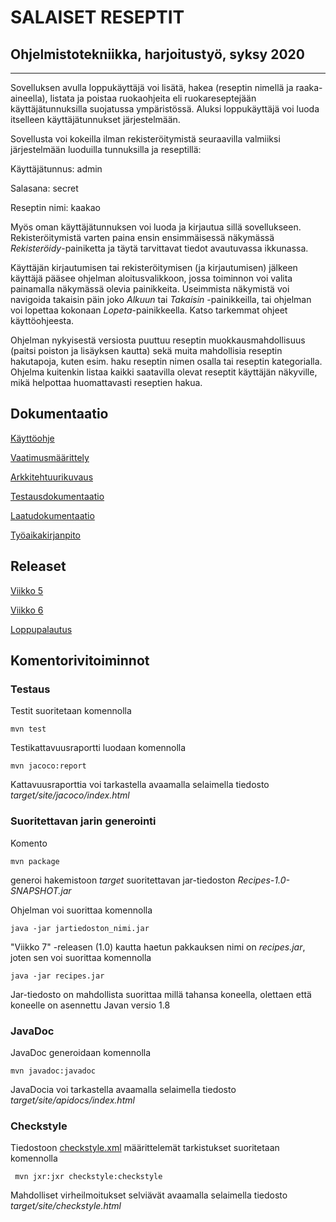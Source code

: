 # **SALAISET RESEPTIT**

## Ohjelmistotekniikka, harjoitustyö, syksy 2020

--------------------------------------------------------------

Sovelluksen avulla loppukäyttäjä voi lisätä, hakea (reseptin nimellä ja raaka-aineella), listata ja poistaa ruokaohjeita eli ruokareseptejään käyttäjätunnuksilla suojatussa ympäristössä. Aluksi loppukäyttäjä voi luoda itselleen käyttäjätunnukset järjestelmään.

Sovellusta voi kokeilla ilman rekisteröitymistä seuraavilla valmiiksi järjestelmään luoduilla tunnuksilla ja reseptillä:

Käyttäjätunnus:   admin

Salasana:         secret

Reseptin nimi:    kaakao

Myös oman käyttäjätunnuksen voi luoda ja kirjautua sillä sovellukseen. Rekisteröitymistä varten paina ensin ensimmäisessä näkymässä _Rekisteröidy_-painiketta ja täytä tarvittavat tiedot avautuvassa ikkunassa.

Käyttäjän kirjautumisen tai rekisteröitymisen (ja kirjautumisen) jälkeen käyttäjä pääsee ohjelman aloitusvalikkoon, jossa toiminnon voi valita painamalla näkymässä olevia painikkeita. Useimmista näkymistä voi navigoida takaisin päin joko _Alkuun_ tai _Takaisin_ -painikkeilla, tai ohjelman voi lopettaa kokonaan _Lopeta_-painikkeella. Katso tarkemmat ohjeet käyttöohjeesta.

Ohjelman nykyisestä versiosta puuttuu reseptin muokkausmahdollisuus (paitsi poiston ja lisäyksen kautta) sekä muita mahdollisia reseptin hakutapoja, kuten esim. haku reseptin nimen osalla tai reseptin kategorialla. Ohjelma kuitenkin listaa kaikki saatavilla olevat reseptit käyttäjän näkyville, mikä helpottaa huomattavasti reseptien hakua.


## Dokumentaatio

[Käyttöohje](https://github.com/a-bzzzz/ot-harjoitustyo/blob/master/dokumentaatio/kayttoohje.md)

[Vaatimusmäärittely](https://github.com/a-bzzzz/ot-harjoitustyo/blob/master/dokumentaatio/vaatimusmaarittely.md)

[Arkkitehtuurikuvaus](https://github.com/a-bzzzz/ot-harjoitustyo/blob/master/dokumentaatio/arkkitehtuuri/arkkitehtuuri.md)

[Testausdokumentaatio](https://github.com/a-bzzzz/ot-harjoitustyo/blob/master/dokumentaatio/testaus/testaus.md)

[Laatudokumentaatio](https://github.com/a-bzzzz/ot-harjoitustyo/blob/master/dokumentaatio/laatu/laatu.md)

[Työaikakirjanpito](https://github.com/a-bzzzz/ot-harjoitustyo/blob/master/dokumentaatio/tunnit/tyoaikakirjanpito.pdf)


## Releaset

[Viikko 5](https://github.com/a-bzzzz/ot-harjoitustyo/releases/tag/viikko5)

[Viikko 6](https://github.com/a-bzzzz/ot-harjoitustyo/releases/tag/viikko6)

[Loppupalautus](https://github.com/a-bzzzz/ot-harjoitustyo/releases/tag/loppupalautus)


## Komentorivitoiminnot

### Testaus

Testit suoritetaan komennolla

```
mvn test
```

Testikattavuusraportti luodaan komennolla

```
mvn jacoco:report
```

Kattavuusraporttia voi tarkastella avaamalla selaimella tiedosto _target/site/jacoco/index.html_

### Suoritettavan jarin generointi

Komento

```
mvn package
```

generoi hakemistoon _target_ suoritettavan jar-tiedoston _Recipes-1.0-SNAPSHOT.jar_

Ohjelman voi suorittaa komennolla

```
java -jar jartiedoston_nimi.jar
```

"Viikko 7" -releasen (1.0) kautta haetun pakkauksen nimi on _recipes.jar_, joten sen voi suorittaa komennolla

```
java -jar recipes.jar
```

Jar-tiedosto on mahdollista suorittaa millä tahansa koneella, olettaen että koneelle on asennettu Javan versio 1.8



### JavaDoc

JavaDoc generoidaan komennolla

```
mvn javadoc:javadoc
```

JavaDocia voi tarkastella avaamalla selaimella tiedosto _target/site/apidocs/index.html_


### Checkstyle

Tiedostoon [checkstyle.xml](https://github.com/mluukkai/OtmTodoApp/blob/master/checkstyle.xml) määrittelemät tarkistukset suoritetaan komennolla

```
 mvn jxr:jxr checkstyle:checkstyle
```

Mahdolliset virheilmoitukset selviävät avaamalla selaimella tiedosto _target/site/checkstyle.html_




